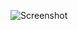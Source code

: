 ![Screenshot](https://raw.githubusercontent.com/Cryakl/Ultimate-RAT-Collection/refs/heads/main/Bifrost/Bifrost%20v1.2/Screenshot.png)
